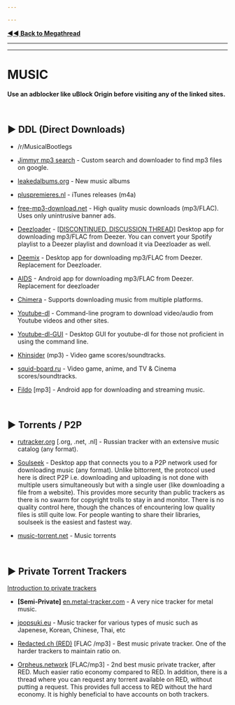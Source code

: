 ---
---
[**◄◄ Back to Megathread**](https://www.reddit.com/r/Piracy/wiki/megathread)

---
---

# MUSIC

**Use an adblocker like uBlock Origin before visiting any of the linked sites.**

&nbsp;




## ► DDL (Direct Downloads)

* /r/MusicalBootlegs

* [Jimmyr mp3 search](http://www.jimmyr.com/mp3_search.php) - Custom search and downloader to find mp3 files on google.

* [leakedalbums.org](https://leakedalbums.org/) - New music albums

* [pluspremieres.nl](https://www.pluspremieres.nl/) - iTunes releases (m4a)

* [free-mp3-download.net](https://free-mp3-download.net/) - High quality music downloads (mp3/FLAC). Uses only unintrusive banner ads.

* [Deezloader](/r/deezloadersisback) - [\[DISCONTINUED. DISCUSSION THREAD\]](https://www.reddit.com/r/Piracy/comments/fweoa7/deezloader_will_soon_not_be_able_to_download/) Desktop app for downloading mp3/FLAC from Deezer. You can convert your Spotify playlist to a Deezer playlist and download it via Deezloader as well.

* [Deemix](/r/deemix) -  Desktop app for downloading mp3/FLAC from Deezer. Replacement for Deezloader.

* [AIDS](/r/deemix) -  Android app for downloading mp3/FLAC from Deezer. Replacement for deezloader

* [Chimera](https://notabug.org/Aesir/chimera) - Supports downloading music from multiple platforms.

* [Youtube-dl](https://github.com/rg3/youtube-dl) - Command-line program to download video/audio from Youtube videos and other sites. 

* [Youtube-dl-GUI](https://github.com/MrS0m30n3/youtube-dl-gui) - Desktop GUI for youtube-dl for those not proficient in using the command line.

* [Khinsider](https://downloads.khinsider.com/) (mp3) - Video game scores/soundtracks.

* [squid-board.ru](https://www.squid-board.ru/) - Video game, anime, and TV & Cinema scores/soundtracks.

* [Fildo](https://fildo.net/android/en/) [mp3] - Android app for downloading and streaming music.

&nbsp;






## ► Torrents / P2P


* [rutracker.org](http://rutracker.org/forum/index.php) [.org, .net, .nl] - Russian tracker with an extensive music catalog (any format).

* [Soulseek](http://www.slsknet.org/news/node/1) - Desktop app that connects you to a P2P network used for downloading music (any format). Unlike bittorrent, the protocol used here is direct P2P i.e. downloading and uploading is not done with multiple users simultaneously but with a single user (like downloading a file from a website). This provides more security than public trackers as there is no swarm for copyright trolls to stay in and monitor. There is no quality control here, though the chances of encountering low quality files is still quite low. For people wanting to share their libraries, soulseek is the easiest and fastest way.

* [music-torrent.net](http://music-torrent.net/) - Music torrents

&nbsp;






## ► Private Torrent Trackers

[Introduction to private trackers](https://www.reddit.com/r/Piracy/wiki/guides/private_trackers)

* **[Semi-Private]** [en.metal-tracker.com](https://en.metal-tracker.com/) - A very nice tracker for metal music.

* [jpopsuki.eu](https://jpopsuki.eu/) - Music tracker for various types of music such as Japenese, Korean, Chinese, Thai, etc

* [Redacted.ch (RED)](https://redacted.ch/) [FLAC /mp3] - Best music private tracker. One of the harder trackers to maintain ratio on. 

* [Orpheus.network](https://orpheus.network/) [FLAC/mp3] - 2nd best music private tracker, after RED. Much easier ratio economy compared to RED. In addition, there is a thread where you can request any torrent available on RED, without putting a request. This provides full access to RED without the hard economy. It is highly beneficial to have accounts on both trackers.

&nbsp;